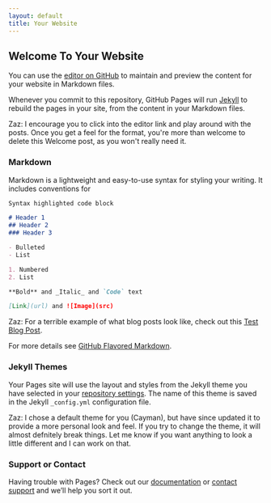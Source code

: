 ```yaml
---
layout: default
title: Your Website
---
```


## Welcome To Your Website

You can use the [editor on GitHub](https://github.com/MasterBrian/masterbrian.github.io/edit/gh-pages/_posts/2020-12-08-github-pages.md) to maintain and preview the content for your website in Markdown files.

Whenever you commit to this repository, GitHub Pages will run [Jekyll](https://jekyllrb.com/) to rebuild the pages in your site, from the content in your Markdown files.

Zaz: I encourage you to click into the editor link and play around with the posts. Once you get a feel for the format, you're more than welcome to delete this Welcome post, as you won't really need it.

### Markdown

Markdown is a lightweight and easy-to-use syntax for styling your writing. It includes conventions for

```markdown
Syntax highlighted code block

# Header 1
## Header 2
### Header 3

- Bulleted
- List

1. Numbered
2. List

**Bold** and _Italic_ and `Code` text

[Link](url) and ![Image](src)
```

Zaz: For a terrible example of what blog posts look like, check out this [Test Blog Post](http://masterbrian.com/2020/12/09/bloggy-blog).

For more details see [GitHub Flavored Markdown](https://masterbrian.com/2020/12/08/markdown).

### Jekyll Themes

Your Pages site will use the layout and styles from the Jekyll theme you have selected in your [repository settings](https://github.com/MasterBrian/masterbrian.github.io/settings). The name of this theme is saved in the Jekyll `_config.yml` configuration file.

Zaz: I chose a default theme for you (Cayman), but have since updated it to provide a more personal look and feel. If you try to change the theme, it will almost defnitely break things. Let me know if you want anything to look a little different and I can work on that.

### Support or Contact

Having trouble with Pages? Check out our [documentation](https://docs.github.com/categories/github-pages-basics/) or [contact support](https://github.com/contact) and we’ll help you sort it out.
